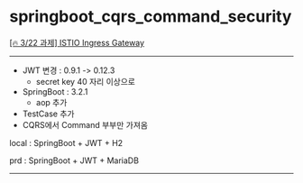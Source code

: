 # springboot_cqrs_command_security
[[🔥 3/22 과제] ISTIO Ingress Gateway ](https://www.notion.so/heewon00/240318-OpenSearch-ElasticStack-OpenFeign-Istio-44704d0495fe43728bffe1c82b1a3e40?pvs=4#1c14e5479a334286b5c4441173cf6201) 
***


- JWT 변경 : 0.9.1 ->  0.12.3
  - secret key 40 자리 이상으로
- SpringBoot : 3.2.1
  - aop 추가
- TestCase 추가
- CQRS에서 Command 부부만 가져옴 

local : SpringBoot + JWT + H2  

prd : SpringBoot + JWT + MariaDB

***
